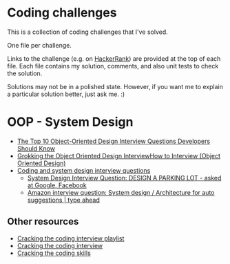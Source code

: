 # Coding challenges

This is a collection of coding challenges that I've solved.

One file per challenge.

Links to the challenge (e.g. on [HackerRank](https://www.hackerrank.com)) are
provided at the top of each file. Each file contains my solution, comments,
and also unit tests to check the solution.

Solutions may not be in a polished state. However, if you want me to explain a
particular solution better, just ask me. :)

# OOP - System Design

- [The Top 10 Object-Oriented Design Interview Questions Developers Should Know](https://hackernoon.com/the-top-10-object-oriented-design-interview-questions-developers-should-know-c7fc2e13ce39)
- [Grokking the Object Oriented Design
  Interview](https://www.educative.io/courses/grokking-the-object-oriented-design-interview)[How
  to Interview (Object Oriented
  Design)](https://danonrockstar.com/how-to-interview-object-oriented-design-60de0176dfbd)
- [Coding and system design interview questions](https://www.youtube.com/playlist?list=PLA8lYuzFlBqAy6dkZHj5VxUAaqr4vwrka)
    - [System Design Interview Question: DESIGN A PARKING LOT - asked at Google, Facebook](https://www.youtube.com/watch?v=DSGsa0pu8-k)
    - [Amazon interview question: System design / Architecture for auto suggestions | type ahead](https://www.youtube.com/watch?v=xrYTjaK5QVM)

## Other resources

- [Cracking the coding interview playlist](https://www.youtube.com/watch?v=GKgAVjJxh9w&list=PLX6IKgS15Ue02WDPRCmYKuZicQHit9kFt&index=1)
- [Cracking the coding interview](https://www.youtube.com/watch?v=4NIb9l3imAo&t=587s)
- [Cracking the coding skills](http://www.crackingthecodinginterview.com/uploads/6/5/2/8/6528028/cracking_the_coding_skills_-_v6.pdf)